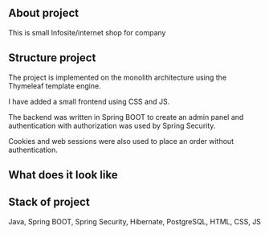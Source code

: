 ## About project
This is small Infosite/internet shop for company
## Structure project
 The project is implemented on the monolith architecture using the Thymeleaf template engine.
 
 I have added a small frontend using CSS and JS.
 
 The backend was written in Spring BOOT to create an admin panel and authentication with authorization was used by Spring Security.
 
 Cookies and web sessions were also used to place an order without authentication.
## What does it look like

## Stack of project
Java, Spring BOOT, Spring Security, Hibernate, PostgreSQL, HTML, CSS, JS
